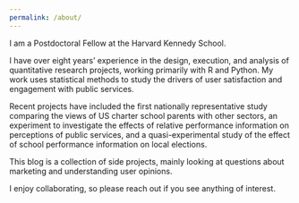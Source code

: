 ```yaml
---
permalink: /about/
---
```


I am a Postdoctoral Fellow at the Harvard Kennedy School. I have over eight years’ experience in the design, execution, and analysis of quantitative research projects, working primarily with R and Python. My work uses statistical methods to study the drivers of user satisfaction and engagement with public services.Recent projects have included the first nationally representative study comparing the views of US charter school parents with other sectors, an experiment to investigate the effects of relative performance information on perceptions of public services, and a quasi-experimental study of the effect of school performance information on local elections.This blog is a collection of side projects, mainly looking at questions about marketing and understanding user opinions.I enjoy collaborating, so please reach out if you see anything of interest. 
